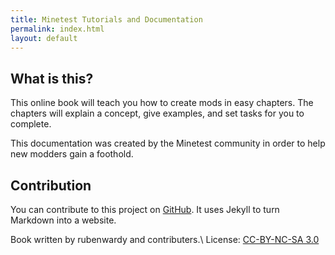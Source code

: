 ```yaml
---
title: Minetest Tutorials and Documentation
permalink: index.html
layout: default
---
```


What is this?
-------------

This online book will teach you how to create mods in easy chapters.
The chapters will explain a concept, give examples, and set tasks for you
to complete.

This documentation was created by the Minetest community in order to help
new modders gain a foothold.

Contribution
------------

You can contribute to this project on [GitHub](https://github.com/rubenwardy/minetest_doc).
It uses Jekyll to turn Markdown into a website.

Book written by rubenwardy and contributers.\\
License: [CC-BY-NC-SA 3.0](https://creativecommons.org/licenses/by-nc-sa/3.0/)
